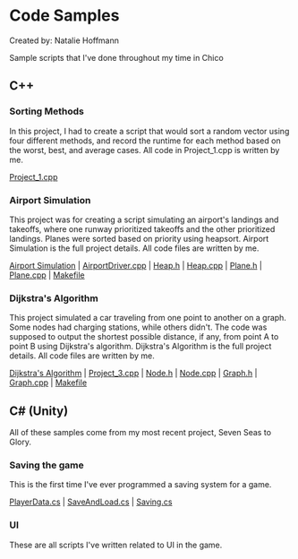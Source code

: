 # Code Samples
Created by: Natalie Hoffmann

Sample scripts that I've done throughout my time in Chico

## C++

### Sorting Methods

In this project, I had to create a script that would sort a random vector using four different methods, and record the runtime for each method based on the worst, best, and average cases. All code in Project_1.cpp is written by me.

[Project_1.cpp](https://github.com/a13n20/Code-Samples/blob/23fec6bb761ec84658d847a3d7715978054260ce/Project%201/project_1.cpp)

### Airport Simulation

This project was for creating a script simulating an airport's landings and takeoffs, where one runway prioritized takeoffs and the other prioritized landings. Planes were sorted based on priority using heapsort. Airport Simulation is the full project details. All code files are written by me.

[Airport Simulation](https://github.com/a13n20/Code-Samples/blob/8d1347f310220efda31a7f2005bfabb5c3f9f251/Project%202/AirportSimulation.pdf) | 
[AirportDriver.cpp](https://github.com/a13n20/Code-Samples/blob/8d1347f310220efda31a7f2005bfabb5c3f9f251/Project%202/AirportDriver.cpp) | 
[Heap.h](https://github.com/a13n20/Code-Samples/blob/8d1347f310220efda31a7f2005bfabb5c3f9f251/Project%202/Heap.h) | 
[Heap.cpp](https://github.com/a13n20/Code-Samples/blob/8d1347f310220efda31a7f2005bfabb5c3f9f251/Project%202/Heap.cpp) | 
[Plane.h](https://github.com/a13n20/Code-Samples/blob/8d1347f310220efda31a7f2005bfabb5c3f9f251/Project%202/Plane.h) | 
[Plane.cpp](https://github.com/a13n20/Code-Samples/blob/8d1347f310220efda31a7f2005bfabb5c3f9f251/Project%202/Plane.cpp) | 
[Makefile](https://github.com/a13n20/Code-Samples/blob/8d1347f310220efda31a7f2005bfabb5c3f9f251/Project%202/Makefile)

### Dijkstra's Algorithm

This project simulated a car traveling from one point to another on a graph. Some nodes had charging stations, while others didn't. The code was supposed to output the shortest possible distance, if any, from point A to point B using Dijkstra's algorithm. Dijkstra's Algorithm is the full project details. All code files are written by me.

[Dijkstra's Algorithm](https://github.com/a13n20/Code-Samples/blob/f894dc585c2ed6ec41fd13429ba2d6e37af2c4ca/Project_3/DijkstrasAlgorithm.pdf) | 
[Project_3.cpp](https://github.com/a13n20/Code-Samples/blob/f894dc585c2ed6ec41fd13429ba2d6e37af2c4ca/Project_3/project_3.cpp) | 
[Node.h](https://github.com/a13n20/Code-Samples/blob/f894dc585c2ed6ec41fd13429ba2d6e37af2c4ca/Project_3/Node.h) | 
[Node.cpp](https://github.com/a13n20/Code-Samples/blob/f894dc585c2ed6ec41fd13429ba2d6e37af2c4ca/Project_3/Node.cpp) | 
[Graph.h](https://github.com/a13n20/Code-Samples/blob/f894dc585c2ed6ec41fd13429ba2d6e37af2c4ca/Project_3/Graph.h) | 
[Graph.cpp](https://github.com/a13n20/Code-Samples/blob/f894dc585c2ed6ec41fd13429ba2d6e37af2c4ca/Project_3/Graph.cpp) | 
[Makefile](https://github.com/a13n20/Code-Samples/blob/f894dc585c2ed6ec41fd13429ba2d6e37af2c4ca/Project_3/Makefile)

## C# (Unity)

All of these samples come from my most recent project, Seven Seas to Glory.

### Saving the game

This is the first time I've ever programmed a saving system for a game. 

[PlayerData.cs](https://github.com/a13n20/Code-Samples/blob/5cf04cceb9b71a67e0aaa305aebd71e68e94741b/Natalie's%20Scripts/Saving/PlayerData.cs) | 
[SaveAndLoad.cs](https://github.com/a13n20/Code-Samples/blob/5cf04cceb9b71a67e0aaa305aebd71e68e94741b/Natalie's%20Scripts/Saving/SaveAndLoad.cs) | 
[Saving.cs](https://github.com/a13n20/Code-Samples/blob/5cf04cceb9b71a67e0aaa305aebd71e68e94741b/Natalie's%20Scripts/Saving/Saving.cs)

### UI

These are all scripts I've written related to UI in the game.



